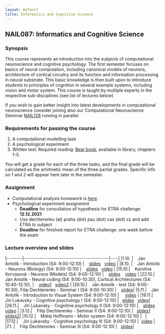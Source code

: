 ```yaml
---
layout: default
title: Informatics and Cognitive Science 
---
```

## NAIL087: Informatics and Cognitive Science

### Synopsis

This course represents an introduction into the subjects of computational neuroscience and cognitive psychology. The first semester focuses on basics of 
neural computation, including canonical models of neurons, architecture of cortical circuitry and its function and information processing
in neural substrate. This basic knowledge is then built upon to introduce students to principles of cognition in several example systems,
including vision and motor system. This course is taught by multiple experts in the respective sub-disciplines (see list of lectures below)

If you wish to gain better insight into latest developments in computational neuroscience consider joining also our 
Computational Neuroscience Seiminar [NAIL128](./compneuroseminar.html) 
running in parallel.

### Requirements for passing the course

1) A computational modelling task <br>
2) A psychological experiment <br>
3) Written test: Required reading: [Bear book](https://www.amazon.com/Neuroscience-Exploring-Mark-F-Bear/dp/0781760038), available in library, chapters 1-5. <br>

You will get a grade for each of the three tasks, and the final grade will be calculated as the arhitmetic mean of the three partial grades.
Specific info on 1 and 2 will appear here later in the semester.

<!--
### Participation in experiment

The experiment will be run by [Filip Děchtěrenko](http://www.ms.mff.cuni.cz/~dechf7am/). Please register for the experiment [here](https://www.experimenty-labels.cz/public/participant_create.php?s=19). 
During october you should receive email with details of the experiment and the date.
-->


### Assignment

- Computational analysis homework is [here](https://osf.io/d42v3/).
- Psychological experiment assignemnt
   * **Deadline** for consultation of hypothesis for ETRA challenge: **12.12.2021**
   * Use dechterenko (at) praha (dot) psu (dot) cas (dot) cz and add ETRA to subject
   * **Deadline** for finished report for ETRA challenge: one week before the exam

### Lecture overview and slides

|--------|-------------------------------------------|----|
|1.10. |  &nbsp;&nbsp; Ján Antolík - Introduction (S4: 9:00-12:10) | &nbsp;&nbsp; [slides](https://u.pcloud.link/publink/show?code=XZL596XZq7B2QPb2AwysOosUpxnYL0iwXYIV)  &nbsp; [video](https://u.pcloud.link/publink/show?code=XZw4qJXZkOxVefrj06JPWlvjVOzqXp2zdmoy) |
|8.10. |  &nbsp;&nbsp; Ján Antolík - Neurons (Biology) (S4: 9:00-12:10) | &nbsp;&nbsp; [slides](https://u.pcloud.link/publink/show?code=XZEbHEXZkwN6g5BNP5uHxYhs06MBD8xWmKVX) &nbsp; [video](https://u.pcloud.link/publink/show?code=XZ6H2FXZXVRcPgsIAjyJLXmXAln20FvxJbC7) |
|15.10.|  &nbsp;&nbsp;  Karolína Korvasová - Neurons (Models) (S4: 9:00-12:10) | &nbsp;&nbsp; [slides](https://u.pcloud.link/publink/show?code=XZhhaFXZPTaHVYu4vt85Ej3PBJ8DhHQDCEHX) &nbsp;&nbsp;    [video](https://u.pcloud.link/publink/show?code=XZaHBpXZD3YRN1pP3phbQ4ROlIBU6zp3wGjX)   |
|22.10.|  &nbsp;&nbsp;  Ján Antolík - Neural coding (S4: 9:00-10:30), Cortical Architectures (S4: 10:40-12:10),   | &nbsp;  &nbsp;[video1](https://u.pcloud.link/publink/show?code=XZYNCpXZsfSVw2ffemLYwvbBo2U6dXuFU1YV) &nbsp; [video2](https://u.pcloud.link/publink/show?code=XZphNHXZqo33Rb82xe0RNTCiqqG4PbNsKtP7) |
|29.10.|  &nbsp;&nbsp;  Ján Antolík - test (S4: 9:00-10:30), Filip Dechterenko - Seminar I (S4: 9:00-10:30)  |&nbsp;  &nbsp; [slides](https://u.pcloud.link/publink/show?code=XZ4uvAXZa4TLPIgI42pcFzYmwmotTmzUB5Oy)|
|5.11.|  &nbsp;&nbsp;  Ján Antolík - Introduction to Visual System (S4: 9:00-12:10) |&nbsp;&nbsp; &nbsp; [video](https://u.pcloud.link/publink/show?code=XZPNezXZJyNoMyF4gT5UyLf7u7jRHzpLFqi7) |
|19.11.|  &nbsp;&nbsp;  Jiri Lukavsky - Cognitive psychology I (S4: 9:00-12:10) |&nbsp;&nbsp; [slides](https://u.pcloud.link/publink/show?code=XZrz9AXZaruJ0OSvA64Aqd8CmW0rSBUwOozX) &nbsp; [video](https://u.pcloud.link/publink/show?code=XZi2gRXZFLNO1zHvGE0vbXXOs6WU90qGwteV)|
|26.11.|  &nbsp;&nbsp;  Jiri Lukavsky - Cognitive psychology II (S4: 9:00-12:10) |&nbsp; &nbsp; [slides](https://u.pcloud.link/publink/show?code=XZHR9AXZ12LbJ4kGVL8NStPBhyDAS0LtVd3V)     &nbsp; [video](https://u.pcloud.link/publink/show?code=XZ7WgRXZqwMd813QDpLjdqlLktPXjH1JOksk) |
|3.12.|  &nbsp;&nbsp;  Filip Dechterenko - Seminar II (S4: 9:00-12:10) |&nbsp;&nbsp; [slides1](https://u.pcloud.link/publink/show?code=XZguvAXZ7Wia7wtGy6ymUvaeULz2574LsPVX)  &nbsp;&nbsp; [slides2](https://u.pcloud.link/publink/show?code=XZxuvAXZuTuEy2bR5SurPI698qzqCjLVgUvy)|
|10.12.|  &nbsp;&nbsp;  Matej Hoffmann - Motor system (S4: 9:00-12:10) |&nbsp;&nbsp; |
|17.12.|  &nbsp;&nbsp;  Jiri Lukavsky - Cognitive psychology III (S4: 9:00-12:10) |&nbsp;&nbsp;[video](https://u.pcloud.link/publink/show?code=XZHf9QXZ5CB42T7xir5qBg0n0ghvd8NjnelX) | 
|7.1.  |  &nbsp;&nbsp; Filip Dechterenko - Seminar III (S4: 9:00-12:10) |&nbsp;&nbsp; [slides](https://u.pcloud.link/publink/show?code=XZILeyVZB4f1lVgpA4X0FoFYb7Sob05HYaL7)|

